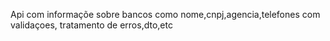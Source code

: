Api com informaçõe sobre bancos como nome,cnpj,agencia,telefones com validaçoes, tratamento de erros,dto,etc
